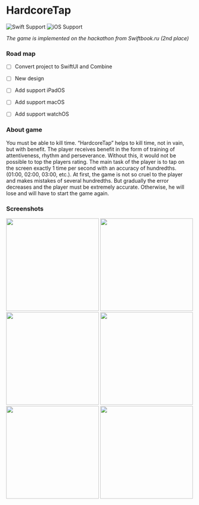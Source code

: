 # HardcoreTap
![Swift Support](https://img.shields.io/badge/Swift-5.6-orange.svg)
![iOS Support](https://img.shields.io/badge/iOS-15.0%2B-yellow.svg)

_The game is implemented on the hackathon from Swiftbook.ru (2nd place)_

### Road map
- [ ] Convert project to SwiftUI and Combine
- [ ] New design
- [ ] Add support iPadOS
- [ ] Add support macOS 
- [ ] Add support watchOS


### About game
You must be able to kill time. “HardcoreTap” helps to kill time, not in vain, but with benefit. The player receives benefit in the form of training of attentiveness, rhythm and perseverance. Without this, it would not be possible to top the players rating. The main task of the player is to tap on the screen exactly 1 time per second with an accuracy of hundredths. (01:00, 02:00, 03:00, etc.). At first, the game is not so cruel to the player and makes mistakes of several hundredths. But gradually the error decreases and the player must be extremely accurate. Otherwise, he will lose and will have to start the game again.

### Screenshots
<img src="https://raw.githubusercontent.com/bystritskiy/HardcoreTap/master/Media/01.png" width="250"> <img src="https://raw.githubusercontent.com/bystritskiy/HardcoreTap/master/Media/02.png" width="250"> <img src="https://raw.githubusercontent.com/bystritskiy/HardcoreTap/master/Media/03.png" width="250"> <img src="https://raw.githubusercontent.com/bystritskiy/HardcoreTap/master/Media/04.png" width="250"> <img src="https://raw.githubusercontent.com/bystritskiy/HardcoreTap/master/Media/05.png" width="250"> <img src="https://raw.githubusercontent.com/bystritskiy/HardcoreTap/master/Media/06.png" width="250">

